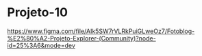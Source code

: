 # Projeto-10
https://www.figma.com/file/AIk5SW7rVLRkPuiGLweOz7/Fotoblog-%E2%80%A2-Projeto-Explorer-(Community)?node-id=25%3A6&mode=dev

